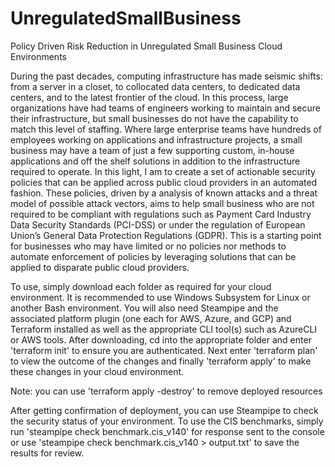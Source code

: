 # UnregulatedSmallBusiness
Policy Driven Risk Reduction in Unregulated Small Business Cloud Environments

During the past decades, computing infrastructure has made seismic shifts: from a server in a closet, to collocated data centers, to dedicated data centers, and to the latest frontier of the cloud. In this process, large organizations have had teams of engineers working to maintain and secure their infrastructure, but small businesses do not have the capability to match this level of staffing. Where large enterprise teams have hundreds of employees working on applications and infrastructure projects, a small business may have a team of just a few supporting custom, in-house applications and off the shelf solutions in addition to the infrastructure required to operate. In this light, I am to create a set of actionable security policies that can be applied across public cloud providers in an automated fashion. These policies, driven by a analysis of known attacks and a threat model of possible attack vectors, aims to help small business who are not required to be compliant with regulations such as Payment Card Industry Data Security Standards (PCI-DSS) or under the regulation of European Union’s General Data Protection Regulations (GDPR). This is a starting point for businesses who may have limited or no policies nor methods to automate enforcement of policies by leveraging solutions that can be applied to disparate public cloud providers.



To use, simply download each folder as required for your cloud environment. It is recommended to use Windows Subsystem for Linux or another Bash environment.
You will also need Steampipe and the associated platform plugin (one each for AWS, Azure, and GCP) and Terraform installed as well as the appropriate CLI tool(s) such as AzureCLI or AWS tools.
After downloading, cd into the appropriate folder and enter 'terraform init' to ensure you are authenticated.
Next enter 'terraform plan' to view the outcome of the changes and finally 'terraform apply' to make these changes in your cloud environment.

Note: you can use 'terraform apply -destroy' to remove deployed resources



After getting confirmation of deployment, you can use Steampipe to check the security status of your environment.
To use the CIS benchmarks, simply run 'steampipe check benchmark.cis_v140' for response sent to the console or use 'steampipe check benchmark.cis_v140 > output.txt' to save the results for review. 
